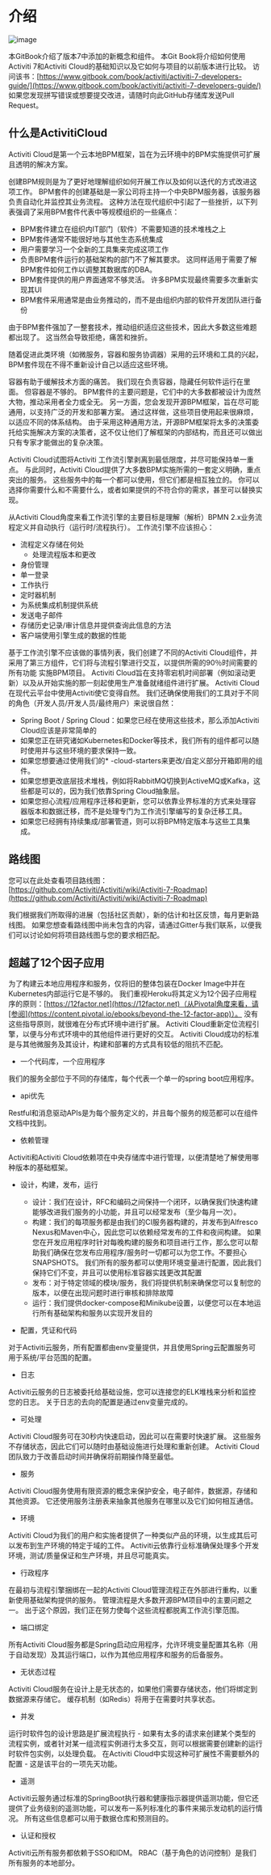 # 介绍

![image](https://activiti.gitbooks.io/activiti-7-developers-guide/assets/Acitiviti_Icon_FullColor_GitHub_400x400.png)

本GitBook介绍了版本7中添加的新概念和组件。
本Git Book将介绍如何使用Activiti 7和Activiti Cloud的基础知识以及它如何与项目的以前版本进行比较。
访问该书：[https://www.gitbook.com/book/activiti/activiti-7-developers-guide/](https://www.gitbook.com/book/activiti/activiti-7-developers-guide/)
如果您发现拼写错误或想要提交改进，请随时向此GitHub存储库发送Pull Request。

## 什么是ActivitiCloud

Activiti Cloud是第一个云本地BPM框架，旨在为云环境中的BPM实施提供可扩展且透明的解决方案。

创建BPM规则是为了更好地理解组织如何开展工作以及如何以迭代的方式改进这项工作。 
BPM套件的创建基础是一家公司将主持一个中央BPM服务器，该服务器负责自动化并监控其业务流程。 
这种方法在现代组织中引起了一些挫折，以下列表强调了采用BPM套件代表中等规模组织的一些痛点：

- BPM套件建立在组织内IT部门（软件）不需要知道的技术堆栈之上
- BPM套件通常不能很好地与其他生态系统集成
- 用户需要学习一个全新的工具集来完成这项工作
- 负责BPM套件运行的基础架构的部门不了解其要求。 这同样适用于需要了解BPM套件如何工作以调整其数据库的DBA。
- BPM套件提供的用户界面通常不够灵活。 许多BPM实现最终需要多次重新实现其UI
- BPM套件采用通常是由业务推动的，而不是由组织内部的软件开发团队进行备份

由于BPM套件强加了一整套技术，推动组织适应这些技术，因此大多数这些难题都出现了。 这当然会导致拒绝，痛苦和挫折。

随着促进此类环境（如微服务，容器和服务协调器）采用的云环境和工具的兴起，BPM套件现在不得不重新设计自己以适应这些环境。

容器有助于缓解技术方面的痛苦。 我们现在负责容器，隐藏任何软件运行在里面。 但容器是不够的。 
BPM套件的主要问题是，它们中的大多数都被设计为庞然大物，推动采用者全力或全无。 
另一方面，您会发现开源BPM框架，旨在尽可能通用，以支持广泛的开发和部署方案。 
通过这样做，这些项目使用起来很麻烦，以适应不同的体系结构。 
由于采用这种通用方法，开源BPM框架将太多的决策委托给实施解决方案的决策者，这不仅让他们了解框架的内部结构，而且还可以做出只有专家才能做出的复杂决策。

Activiti Cloud试图将Activiti 工作流引擎剥离到最低限度，并尽可能保持单一重点。 
与此同时，Activiti Cloud提供了大多数BPM实施所需的一套定义明确，重点突出的服务。 这些服务中的每一个都可以使用，但它们都是相互独立的。 
你可以选择你需要什么和不需要什么，或者如果提供的不符合你的需求，甚至可以替换实现。

从Activiti Cloud角度来看工作流引擎的主要目标是理解（解析）BPMN 2.x业务流程定义并自动执行（运行时/流程执行）。
工作流引擎不应该担心：

- 流程定义存储在何处
  - 处理流程版本和更改
- 身份管理
- 单一登录
- 工作执行
- 定时器机制
- 为系统集成机制提供系统
- 发送电子邮件
- 存储历史记录/审计信息并提供查询此信息的方法
- 客户端使用引擎生成的数据的性能

基于工作流引擎不应该做的事情列表，我们创建了不同的Activiti Cloud组件，并采用了第三方组件，它们将与流程引擎进行交互，以提供所需的90％时间需要的所有功能 实施BPM项目。
Activiti Cloud旨在支持零宕机时间部署（例如滚动更新）以及从开始实施的那一刻起使用生产准备就绪组件进行扩展。 Activiti Cloud在现代云平台中使用Activiti使它变得自然。
我们还确保使用我们的工具对于不同的角色（开发人员/开发人员/最终用户）来说很自然：

- Spring Boot / Spring Cloud：如果您已经在使用这些技术，那么添加Activiti Cloud应该是非常简单的
- 如果您正在研究诸如Kubernetes和Docker等技术，我们所有的组件都可以随时使用并与这些环境的要求保持一致。
- 如果您想要通过使用我们的* -cloud-starters来更改/自定义部分开箱即用的组件。
- 如果您想更改底层技术堆栈，例如将RabbitMQ切换到ActiveMQ或Kafka，这些都是可以的，因为我们依靠Spring Cloud抽象层。
- 如果您担心流程/应用程序迁移和更新，您可以依靠业界标准的方式来处理容器版本和数据迁移，而不是处理专门为工作流引擎编写的复杂迁移工具。
- 如果您已经拥有持续集成/部署管道，则可以将BPM特定版本与这些工具集成。

## 路线图

您可以在此处查看项目路线图：[https://github.com/Activiti/Activiti/wiki/Activiti-7-Roadmap](https://github.com/Activiti/Activiti/wiki/Activiti-7-Roadmap)

我们根据我们所取得的进展（包括社区贡献），新的估计和社区反馈，每月更新路线图。
如果您想查看路线图中尚未包含的内容，请通过Gitter与我们联系，以便我们可以讨论如何将项目路线图与您的要求相匹配。

## 超越了12个因子应用

为了构建云本地应用程序和服务，仅将旧的整体包装在Docker Image中并在Kubernetes内部运行它是不够的。 
我们重视Heroku将其定义为12个因子应用程序的原则：[https://12factor.net](https://12factor.net)（从Pivotal角度来看，请[参阅](https://content.pivotal.io/ebooks/beyond-the-12-factor-app)）。 
没有这些指导原则，就很难在分布式环境中进行扩展。 Activiti Cloud重新定位流程引擎，以便与分布式环境中的其他组件进行更好的交互。 
Activiti Cloud成功的标准是与其他微服务及其设计，构建和部署的方式具有较低的阻抗不匹配。

- 一个代码库，一个应用程序

我们的服务全部位于不同的存储库，每个代表一个单一的spring boot应用程序。

- api优先

Restful和消息驱动APIs是为每个服务定义的，并且每个服务的规范都可以在组件文档中找到。

- 依赖管理

Activiti和Activiti Cloud依赖项在中央存储库中进行管理，以便清楚地了解使用哪种版本的基础框架。

- 设计，构建，发布，运行

  - 设计：我们在设计，RFC和编码之间保持一个闭环，以确保我们快速构建能够改进我们服务的小功能，并且可以经常发布（至少每月一次）。
  - 构建：我们的每项服务都是由我们的CI服务器构建的，并发布到Alfresco Nexus和Maven中心，因此您可以依赖经常发布的工件和夜间构建。
  如果您在开发应用程序时针对每晚构建的服务和项目进行工作，那么您可以帮助我们确保在您发布应用程序/服务时一切都可以为您工作。不要担心SNAPSHOTS。
  我们所有的服务都可以使用环境变量进行配置，因此我们保持它们不变，并且可以使用标准容器实践更改其配置
  - 发布：对于特定领域的模块/服务，我们将提供机制来确保您可以复制您的版本，以便在出现问题时进行审核和排除故障
  - 运行：我们提供docker-compose和Minikube设置，以便您可以在本地运行所有基础架构和服务以实现开发目的

- 配置，凭证和代码

对于Activiti云服务，所有配置都由env变量提供，并且使用Spring云配置服务可用于系统/平台范围的配置。

- 日志

Activiti云服务的日志被委托给基础设施，您可以连接您的ELK堆栈来分析和监控您的日志。 关于日志的去向的配置是通过env变量完成的。

- 可处理

Activiti Cloud服务可在30秒内快速启动，因此可以在需要时快速扩展。 这些服务不存储状态，因此它们可以随时由基础设施进行处理和重新创建。 
Activiti Cloud团队致力于改善启动时间并确保将前期操作降至最低。

- 服务

Activiti Cloud服务使用有限资源的概念来保护安全，电子邮件，数据源，存储和其他资源。 它还使用服务注册表来抽象其他服务在哪里以及它们如何相互通信。

- 环境

Activiti Cloud为我们的用户和实施者提供了一种类似产品的环境，以生成其后可以发布到生产环境的特定于域的工件。 
Activiti云依靠行业标准确保处理多个开发环境，测试/质量保证和生产环境，并且尽可能真实。

- 行政程序

在最初与流程引擎捆绑在一起的Activiti Cloud管理流程正在外部进行重构，以重新使用基础架构提供的服务。 管理流程是大多数开源BPM项目中的主要问题之一。 
出于这个原因，我们正在努力使每个这些流程都脱离工作流引擎范围。

- 端口绑定

所有Activiti Cloud服务都是Spring启动应用程序，允许环境变量配置其名称（用于自动发现）及其运行端口，以作为其他应用程序和服务的后备服务。

- 无状态过程

Activiti Cloud服务在设计上是无状态的，如果他们需要存储状态，他们将绑定到数据源来存储它。 缓存机制（如Redis）将用于在需要时共享状态。

- 并发

运行时软件包的设计思路是扩展流程执行 - 如果有太多的请求来创建某个类型的流程实例，或者针对某一组流程实例进行太多交互，则可以根据需要创建新的运行时软件包实例，以处理负载。 
在Activiti Cloud中实现这种可扩展性不需要额外的配置 - 这是该平台的一项先天功能。

- 遥测

Activiti云服务通过标准的SpringBoot执行器和健康指示器提供遥测功能，但它还提供了业务级别的遥测功能，可以发布一系列标准化的事件来揭示发动机的运行情况。 所有这些信息都可以用于数据仓库和预测目的。

- 认证和授权

Activiti云所有服务都依赖于SSO和IDM。 RBAC（基于角色的访问控制）是我们所有服务的本地部分。